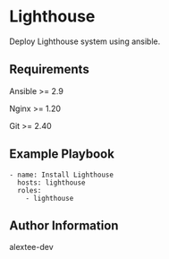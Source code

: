 Lighthouse
=========

Deploy Lighthouse system using ansible.

Requirements
------------

Ansible >= 2.9

Nginx >= 1.20

Git >= 2.40

Example Playbook
----------------

```
- name: Install Lighthouse
  hosts: lighthouse
  roles:
    - lighthouse
```

Author Information
------------------

alextee-dev

